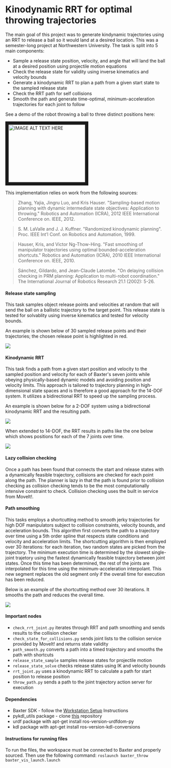 Kinodynamic RRT for optimal throwing trajectories
=============================================

The main goal of this project was to generate kindynamic trajectories using an RRT to release a ball so it would land at a desired location. This was a semester-long project at Northwestern University. The task is split into 5 main components: 
* Sample a release state position, velocity, and angle that will land the ball at a desired position using projectile motion equations
* Check the release state for validity using inverse kinematics and velocity bounds
* Generate a kinodynamic RRT to plan a path from a given start state to the sampled release state
* Check the RRT path for self collisions
* Smooth the path and generate time-optimal, minimum-acceleration trajectories for each joint to follow

See a demo of the robot throwing a ball to three distinct positions here:

<a href="http://www.youtube.com/watch?feature=player_embedded&v=rpvsrdLKdGM" target="_blank"><img src="http://img.youtube.com/vi/rpvsrdLKdGM/0.jpg" 
alt="IMAGE ALT TEXT HERE" width="240" height="180" border="10" align="center" /></a>

This implementation relies on work from the following sources:

> Zhang, Yajia, Jingru Luo, and Kris Hauser. "Sampling-based motion planning with dynamic intermediate state objectives: Application to throwing." Robotics and Automation (ICRA), 2012 IEEE International Conference on. IEEE, 2012.

> S. M. LaValle and J. J. Kuffner. "Randomized kinodynamic planning". Proc. IEEE Int’l Conf. on
Robotics and Automation, 1999.

> Hauser, Kris, and Victor Ng-Thow-Hing. "Fast smoothing of manipulator trajectories using optimal bounded-acceleration shortcuts." Robotics and Automation (ICRA), 2010 IEEE International Conference on. IEEE, 2010.

> Sánchez, Gildardo, and Jean-Claude Latombe. "On delaying collision checking in PRM planning: Application to multi-robot coordination." The International Journal of Robotics Research 21.1 (2002): 5-26.

#### Release state sampling  <a name="Vision"></a>
This task samples object release points and velocities at random that will send the ball on a ballistic trajectory to the target point. This release state is tested for solvablity using inverse kinematics and tested for velocity bounds. 

An example is shown below of 30 sampled release points and their trajectories; the chosen release point is highlighted in red.

![](https://raw.githubusercontent.com/rikkimelissa/baxter_throw/master/src/images/final_sample_release_points.png)

#### Kinodynamic RRT  <a name="Movement"></a>
This task finds a path from a given start position and velocity to the sampled position and velocity for each of Baxter's seven joints while obeying physically-based dynamic models and avoiding position and velocity limits. This approach is tailored to trajectory planning in high-dimensional state spaces and is therefore a good approach for the 14-DOF system. It utilizes a bidirectional RRT to speed up the sampling process.

An example is shown below for a 2-DOF system using a bidirectional kinodynamic RRT and the resulting path.

![](https://raw.githubusercontent.com/rikkimelissa/baxter_throw/master/src/images/rrt_path.png)

When extended to 14-DOF, the RRT results in paths like the one below which shows positions for each of the 7 joints over time.

![](https://raw.githubusercontent.com/rikkimelissa/baxter_throw/master/src/images/iter_0.png)

#### Lazy collision checking  <a name="fine"></a>
Once a path has been found that connects the start and release states with a dynamically feasible trajectory, collisions are checked for each point along the path. The planner is lazy in that the path is found prior to collision checking as collision checking tends to be the most computationally intensive constraint to check. Collision checking uses the built in service from MoveIt!.

#### Path smoothing <a name="drop"></a>
This tasks employs a shortcutting method to smooth jerky trajectories for high DOF manipulators subject to collision constraints, velocity bounds, and acceleration bounds. This algorithm first converts the path to a trajectory over time using a 5th order spline that respects state conditions and velocity and acceleration limits. The shortcutting algorithm is then employed over 30 iterations: for each iteration, two random states are picked from the trajectory. The minimum execution time is determined by the slowest single-joint trajetory using the fastest dynamically feasible trajectory between joint states. Once this time has been determined, the rest of the joints are interpolated for this time using the minimum-acceleration interpolant. This new segment replaces the old segment only if the overall time for execution has been reduced.

Below is an example of the shortcutting method over 30 iterations. It smooths the path and reduces the overall time.

![](https://raw.githubusercontent.com/rikkimelissa/baxter_throw/master/src/images/final_progression3.png)

#### Important nodes <a name="nodes"></a>
* `check_rrt_joint.py` iterates through RRT and path smoothing and sends results to the collision checker
* `check_state_for_collisions.py` sends joint lists to the collision service provided by MoveIt! and returns state validity
* `path_smooth.py` converts a path into a timed trajectory and smooths the path with shortcuts
* `release_state_sample` samples release states for projectile motion
* `release_state_solve` checks release states using IK and velocity bounds
* `rrt_joint.py` uses a kinodynamic RRT to calculate a path for start position to release position
* `throw_path.py` sends a path to the joint trajectory action server for execution

#### Dependencies <a name="Requirements"></a>

  *  Baxter SDK - follow the [Workstation Setup](http://sdk.rethinkrobotics.com/wiki/Workstation_Setup) Instructions
  * pykdl_utils package - clone [this](https://github.com/gt-ros-pkg/hrl-kdl.git ) repository
  * urdf package with apt-get install ros-version-urdfdom-py
  * kdl package with apt-get install ros-version-kdl-conversions

#### Instructions for running files  <a name="Instructions"></a>

To run the files, the workspace must be connected to Baxter and properly sourced. Then use the following command: `roslaunch baxter_throw baxter_vis_launch.launch`
